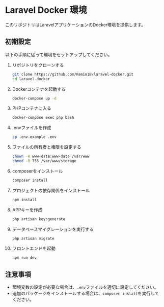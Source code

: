# Laravel Docker 環境

このリポジトリはLaravelアプリケーションのDocker環境を提供します。

## 初期設定

以下の手順に従って環境をセットアップしてください。

1. リポジトリをクローンする

   ```bash
   git clone https://github.com/Remin18/laravel-docker.git
   cd laravel-docker
   ```

1. Dockerコンテナを起動する

   ```bash
   docker-compose up -d
   ```

1. PHPコンテナに入る

   ```bash
   docker-compose exec php bash
   ```

1. .envファイルを作成

   ```bash
   cp .env.example .env
   ```

1. ファイルの所有者と権限を設定する

   ```bash
   chown -R www-data:www-data /var/www
   chmod -R 755 /var/www/storage
   ```

1. composerをインストール

   ```bash
   composer install
   ```

1. プロジェクトの依存関係をインストール

   ```bash
   npm install
   ```

1. APPキーを作成

   ```bash
   php artisan key:generate
   ```

1. データベースマイグレーションを実行する

   ```bash
   php artisan migrate
   ```

1. フロントエンドを起動

   ```bash
   npm run dev
   ```

## 注意事項

- 環境変数の設定が必要な場合は、`.env`ファイルを適切に設定してください。
- 追加のパッケージをインストールする場合は、`composer install`を実行してください。
